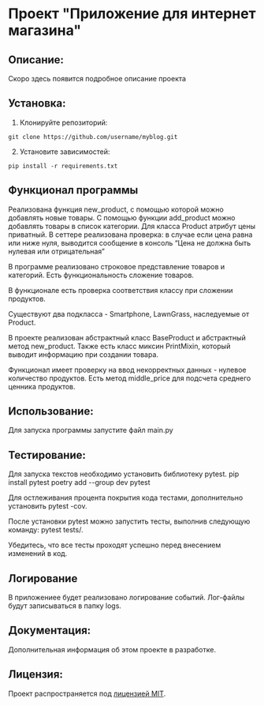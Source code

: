 # Проект "Приложение для интернет магазина"

## Описание:
Скоро здесь появится подробное описание проекта


## Установка:

1. Клонируйте репозиторий:
```
git clone https://github.com/username/myblog.git
```

2. Установите зависимостей:
```
pip install -r requirements.txt
```
## Функционал программы
Реализована функция new_product, с помощью которой можно добавлять новые товары.
С помощью функции add_product можно добавлять товары в список категории.
Для класса Product атрибут цены приватный.
В сеттере реализована проверка: в случае если цена равна или ниже нуля, выводится сообщение в консоль 
“Цена не должна быть нулевая или отрицательная”

В программе реализовано строковое представление товаров и категорий.
Есть функциональность сложение товаров.

В функционале есть проверка соответствия классу при сложении продуктов.

Существуют два подкласса - Smartphone, LawnGrass, наследуемые от Product.

В проекте реализован абстрактный класс BaseProduct и абстрактный метод new_product.
Также есть класс миксин PrintMixin, который выводит информацию при создании товара.

Функционал имеет проверку на ввод некорректных данных  - нулевое количество продуктов.
Есть метод middle_price для подсчета среднего ценника продуктов.
## Использование:
Для запуска программы запустите файл main.py

## Тестирование:

Для запуска текстов необходимо установить библиотеку pytest.
pip install pytest
poetry add --group dev pytest

Для остлеживания процента покрытия кода тестами, 
дополнительно установить pytest -cov.

После установки pytest можно запустить тесты, выполнив следующую команду:
pytest tests/.

Убедитесь, что все тесты проходят успешно перед внесением изменений в код.

## Логирование

В приложениее будет реализовано логирование событий.
Лог-файлы будут записываться в папку logs.

## Документация:

Дополнительная информация об этом проекте в разработке.

## Лицензия:

Проект распространяется под [лицензией MIT](LICENSE).
